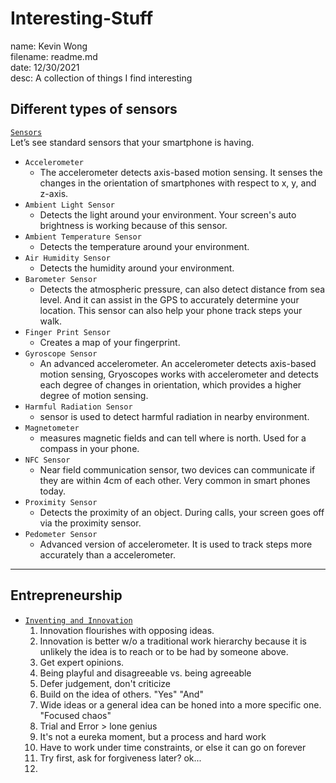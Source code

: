 # Interesting-Stuff
name: Kevin Wong\
filename: readme.md\
date: 12/30/2021\
desc: A collection of things I find interesting

## Different types of sensors
[```Sensors```](https://medium.com/jay-tillu/mobile-sensors-the-components-that-make-our-smartphones-smarter-4174a7a2bfc3)\
Let’s see standard sensors that your smartphone is having.
* ```Accelerometer```
  * The accelerometer detects axis-based motion sensing. It senses the changes in the orientation of smartphones with respect to x, y, and z-axis. 
* ```Ambient Light Sensor```
  * Detects the light around your environment. Your screen's auto brightness is working because of this sensor. 
* ```Ambient Temperature Sensor```
  * Detects the temperature around your environment.
* ```Air Humidity Sensor```
  * Detects the humidity around your environment.
* ```Barometer Sensor```
  * Detects the atmospheric pressure, can also detect distance from sea level. And it can assist in the GPS to accurately determine your location. This sensor can also help your phone track steps your walk.
* ```Finger Print Sensor```
  * Creates a map of your fingerprint.
* ```Gyroscope Sensor```
  * An advanced accelerometer. An accelerometer detects axis-based motion sensing, Gryoscopes works with accelerometer and detects each degree of changes in orientation, which provides a higher degree of motion sensing.
* ```Harmful Radiation Sensor```
  * sensor is used to detect harmful radiation in nearby environment.
* ```Magnetometer```
  * measures magnetic fields and can tell where is north. Used for a compass in your phone. 
* ```NFC Sensor```
  * Near field communication sensor, two devices can communicate if they are within 4cm of each other. Very common in smart phones today. 
* ```Proximity Sensor```
  * Detects the proximity of an object. During calls, your screen goes off via the proximity sensor.
* ```Pedometer Sensor```
  * Advanced version of accelerometer. It is used to track steps more accurately than a accelerometer.

---

## Entrepreneurship

* [```Inventing and Innovation```](https://www.youtube.com/watch?v=nyugyrCQTuw)
   1. Innovation flourishes with opposing ideas.
   2. Innovation is better w/o a traditional work hierarchy because it is unlikely the idea is to reach or to be had by someone above.
   3. Get expert opinions.
   4. Being playful and disagreeable vs. being agreeable 
   5. Defer judgement, don't criticize
   6. Build on the idea of others. "Yes" "And"
   7. Wide ideas or a general idea can be honed into a more specific one. "Focused chaos"
   8. Trial and Error > lone genius
   9. It's not a eureka moment, but a process and hard work
   10. Have to work under time constraints, or else it can go on forever
   11. Try first, ask for forgiveness later? ok...
   12. 
